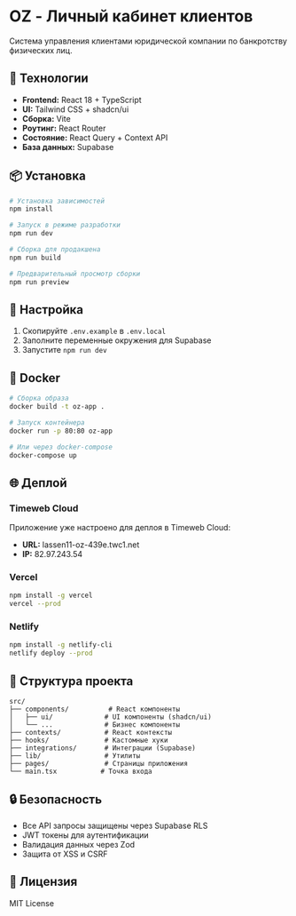 # OZ - Личный кабинет клиентов

Система управления клиентами юридической компании по банкротству физических лиц.

## 🚀 Технологии

- **Frontend:** React 18 + TypeScript
- **UI:** Tailwind CSS + shadcn/ui
- **Сборка:** Vite
- **Роутинг:** React Router
- **Состояние:** React Query + Context API
- **База данных:** Supabase

## 📦 Установка

```bash
# Установка зависимостей
npm install

# Запуск в режиме разработки
npm run dev

# Сборка для продакшена
npm run build

# Предварительный просмотр сборки
npm run preview
```

## 🔧 Настройка

1. Скопируйте `.env.example` в `.env.local`
2. Заполните переменные окружения для Supabase
3. Запустите `npm run dev`

## 🐳 Docker

```bash
# Сборка образа
docker build -t oz-app .

# Запуск контейнера
docker run -p 80:80 oz-app

# Или через docker-compose
docker-compose up
```

## 🌐 Деплой

### Timeweb Cloud
Приложение уже настроено для деплоя в Timeweb Cloud:
- **URL:** lassen11-oz-439e.twc1.net
- **IP:** 82.97.243.54

### Vercel
```bash
npm install -g vercel
vercel --prod
```

### Netlify
```bash
npm install -g netlify-cli
netlify deploy --prod
```

## 📁 Структура проекта

```
src/
├── components/          # React компоненты
│   ├── ui/             # UI компоненты (shadcn/ui)
│   └── ...             # Бизнес компоненты
├── contexts/           # React контексты
├── hooks/              # Кастомные хуки
├── integrations/       # Интеграции (Supabase)
├── lib/                # Утилиты
├── pages/              # Страницы приложения
└── main.tsx           # Точка входа
```

## 🔒 Безопасность

- Все API запросы защищены через Supabase RLS
- JWT токены для аутентификации
- Валидация данных через Zod
- Защита от XSS и CSRF

## 📝 Лицензия

MIT License